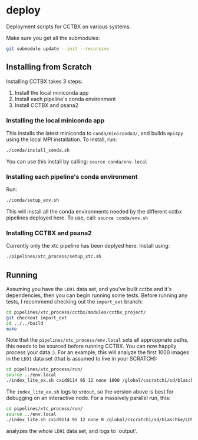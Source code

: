 # deploy

Deployment scripts for CCTBX on various systems.

Make sure you get all the submodules:

```bash
git submodule update --init --recursive
```


## Installing from Scratch

Installing CCTBX takes 3 steps:

1. Install the local miniconda app
2. Install each pipeline's conda environment
3. Install CCTBX and psana2


### Installing the local miniconda app

This installs the latest miniconda to `conda/miniconda3/`, and builds `mpi4py`
using the local MPI installation. To install, run:

```bash
./conda/install_conda.sh
```

You can use this install by calling: `source conda/env.local`


### Installing each pipeline's conda environment

Run:

```bash
./conda/setup_env.sh
```

This will install all the conda environments needed by the different cctbx
pipelines deployed here. To use, call: `source conda/env.sh`


### Installing CCTBX and psana2


Currently only the xtc pipeline has been deplyed here. Install using:

```bash
./pipelines/xtc_process/setup_xtc.sh
```


## Running

Assuming you have the `LD91` data set, and you've built cctbx and it's
dependencies, then you can begin running some tests. Before running any tests,
I recommend checking out the `import_ext` branch:

```bash
cd pipelines/xtc_process/cctbx/modules/cctbx_project/
git checkout import_ext
cd ../../build
make
```

Note that the `pipelines/xtc_process/env.local` sets all approppriate paths,
this needs to be sourced before running CCTBX. You can now happily process your
data :). For an example, this will analyze the first 1000 images in the `LD91`
data set (that is assumed to live in your SCRATCH):

```bash
cd pipelines/xtc_process/run/
source ../env.local
./index_lite_ex.sh cxid9114 95 12 none 1000 /global/cscratch1/sd/blaschke/LD91
```

The `index_lite_ex.sh` logs to `stdout`, so the version above is best for
debugging on an interactive node. For a massively parallel run, this:

```bash
cd pipelines/xtc_process/run/
source ../env.local
./index_lite.sh cxid9114 95 12 none 0 /global/cscratch1/sd/blaschke/LD91
```
analyzes the _whole_ `LD91` data set, and logs to `output'.
